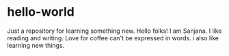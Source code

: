 # hello-world
Just a repository for learning something new.
Hello folks!
I am Sanjana. I like reading and writing. 
Love for coffee can't be expressed in words.
i also like learning new things.
